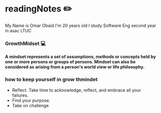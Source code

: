 # readingNotes :pencil2:


My Name is Omar Obaid I'm 20 years old I study Software Eng second year in asac LTUC

### GrowthMidset  :computer:

#### A mindset represents a set of assumptions, methods or concepts held by one or more persons or groups of persons. Mindset can also be considered as arising from a person's world view or life philosophy. ####

### how to keep yourself in grow thmindet ###
+ Reflect. Take time to acknowledge, reflect, and embrace all your failures. 
+ Find your purpose.
+ Take on challenge




